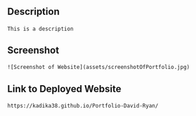 # <Portfolio-David-Rysn>

## Description

    This is a description

## Screenshot

    ![Screenshot of Website](assets/screenshotOfPortfolio.jpg)

## Link to Deployed Website

    https://kadika38.github.io/Portfolio-David-Ryan/